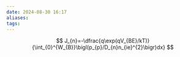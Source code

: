 ```yaml
---
date: 2024-08-30 16:17
aliases: 
tags: 
---
```

$$
J_{n}=-\dfrac{q\exp(qV_{BE}/kT)}{\int_{0}^{W_{B}}\bigl(p_{p}/D_{n}n_{ie}^{2}\bigr)dx}
$$

